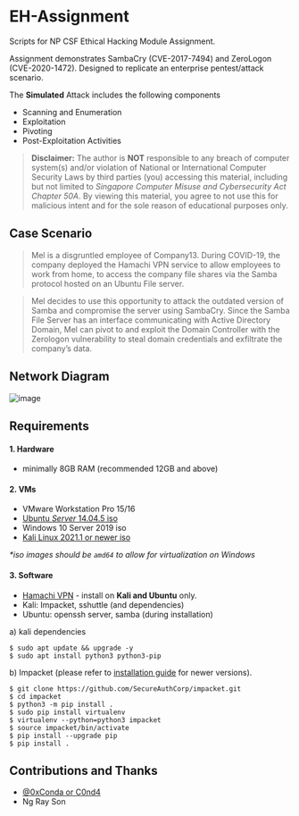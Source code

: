 # EH-Assignment
Scripts for NP CSF Ethical Hacking Module Assignment.

Assignment demonstrates SambaCry (CVE-2017-7494) and ZeroLogon (CVE-2020-1472). Designed to replicate an enterprise pentest/attack scenario.

 The **Simulated** Attack includes the following components
- Scanning and Enumeration
- Exploitation
- Pivoting
- Post-Exploitation Activities

> **Disclaimer:** The author is **NOT** responsible to any breach of computer system(s) and/or violation of National or International Computer Security Laws by third parties (you) accessing this material, including but not limited to _Singapore Computer Misuse and Cybersecurity Act Chapter 50A_. By viewing this material, you agree to not use this for malicious intent and for the sole reason of educational purposes only.


## Case Scenario

> Mel is a disgruntled employee of Company13. During COVID-19, the company deployed the Hamachi VPN service to allow employees to work from home, to access the company file shares via the Samba protocol hosted on an Ubuntu File server. 

> Mel decides to use this opportunity to attack the outdated version of Samba and compromise the server using SambaCry. Since the Samba File Server has an interface communicating with Active Directory Domain, Mel can pivot to and exploit the Domain Controller with the Zerologon vulnerability to steal domain credentials and exfiltrate the company’s data.

## Network Diagram
![image](https://user-images.githubusercontent.com/48358569/148192373-c956e21f-d2b9-49fe-aaae-99c3610693ef.png)

## Requirements

#### 1. Hardware
* minimally 8GB RAM (recommended 12GB and above)

#### 2. VMs
* VMware Workstation Pro 15/16
* [Ubuntu *Server* 14.04.5 iso](https://old-releases.ubuntu.com/releases/14.04.5/)
* Windows 10 Server 2019 iso
* [Kali Linux 2021.1 or newer iso](https://cdimage.kali.org/)

_*iso images should be `amd64` to allow for virtualization on Windows_

#### 3. Software
* [Hamachi VPN](https://www.vpn.net/linux) - install on **Kali and Ubuntu** only.
* Kali: Impacket, sshuttle (and dependencies)
* Ubuntu: openssh server, samba (during installation)

a) kali dependencies
```
$ sudo apt update && upgrade -y
$ sudo apt install python3 python3-pip
```

b) Impacket (please refer to [installation guide](https://github.com/SecureAuthCorp/impacket) for newer versions).
```
$ git clone https://github.com/SecureAuthCorp/impacket.git
$ cd impacket
$ python3 -m pip install .
$ sudo pip install virtualenv
$ virtualenv --python=python3 impacket
$ source impacket/bin/activate
$ pip install --upgrade pip
$ pip install .
```

## Contributions and Thanks
- [@0xConda or C0nd4](https://www.youtube.com/c/c0nd4/videos)
- Ng Ray Son
